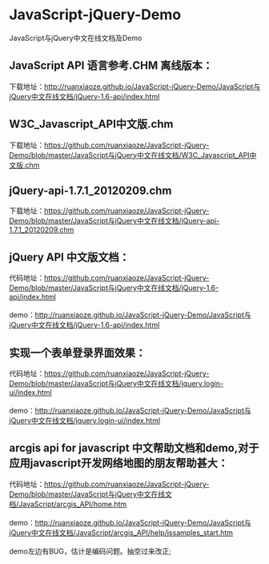 # JavaScript-jQuery-Demo
JavaScript与jQuery中文在线文档及Demo
  
## JavaScript API 语言参考.CHM  离线版本：
 下载地址：http://ruanxiaoze.github.io/JavaScript-jQuery-Demo/JavaScript与jQuery中文在线文档/jQuery-1.6-api/index.html <br>
  
## W3C_Javascript_API中文版.chm
 下载地址：https://github.com/ruanxiaoze/JavaScript-jQuery-Demo/blob/master/JavaScript与jQuery中文在线文档/W3C_Javascript_API中文版.chm <br>
 
## jQuery-api-1.7.1_20120209.chm
 下载地址：https://github.com/ruanxiaoze/JavaScript-jQuery-Demo/blob/master/JavaScript与jQuery中文在线文档/jQuery-api-1.7.1_20120209.chm <br>
 
## jQuery API 中文版文档：
 代码地址：https://github.com/ruanxiaoze/JavaScript-jQuery-Demo/blob/master/JavaScript与jQuery中文在线文档/jQuery-1.6-api/index.html<br><br>
 demo：http://ruanxiaoze.github.io/JavaScript-jQuery-Demo/JavaScript与jQuery中文在线文档/jQuery-1.6-api/index.html <br>  

## 实现一个表单登录界面效果：
 代码地址：https://github.com/ruanxiaoze/JavaScript-jQuery-Demo/blob/master/JavaScript与jQuery中文在线文档/jquery.login-ui/index.html<br><br>
 demo：http://ruanxiaoze.github.io/JavaScript-jQuery-Demo/JavaScript与jQuery中文在线文档/jquery.login-ui/index.html <br>

## arcgis api for javascript 中文帮助文档和demo,对于应用javascript开发网络地图的朋友帮助甚大：
 代码地址：https://github.com/ruanxiaoze/JavaScript-jQuery-Demo/blob/master/JavaScript与jQuery中文在线文档/JavaScript/arcgis_API/home.htm<br><br>
 demo：http://ruanxiaoze.github.io/JavaScript-jQuery-Demo/JavaScript与jQuery中文在线文档/JavaScript/arcgis_API/help/jssamples_start.htm <br>  
 demo左边有BUG，估计是编码问题。抽空过来改正;<br>
 
